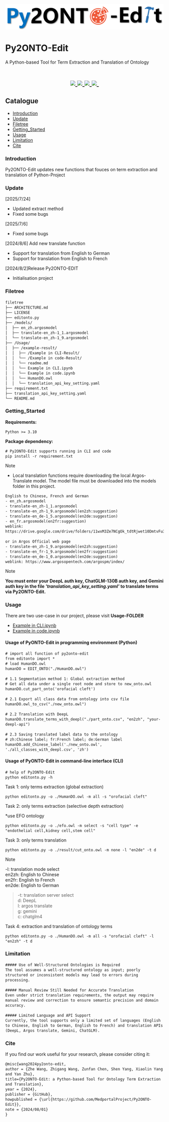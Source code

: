 <a href="https://github.com/MedportalProject/Py2ONTO-Edit">
  <img src="https://github.com/MedportalProject/Py2ONTO-Edit/blob/main/figs/logo-edit2.png" alt="Logo">
</a>

# Py2ONTO-Edit

A Python-based Tool for Term Extraction and Translation of Ontology
<h1 align="center">
  <a href="">
    <img src="https://img.shields.io/badge/releases-v1.0-red" />
  </a>
  <a href="">
    <img src="https://img.shields.io/badge/docs-v1.0-yellow" />
  </a>
  <a href="">
    <img src="https://img.shields.io/badge/Ontology-Tools-blue" />
  </a>
  <a href="">
    <img src="https://img.shields.io/badge/LICENSE-LGPL 3-brightgreen" />
  </a>
  <a href="">
    <img src="https://img.shields.io/badge/Python-snow?logo=python&logoColor=3776AB" alt="" />
  </a>
</h1>

## Catalogue
- [Introduction](#Introduction)
- [Update](#Update)
- [Filetree](#Filetree)
- [Getting_Started](#Getting_Started)
- [Usage](#Usage)
- [Limitation](#Limitation)
- [Cite](#Cite)

### Introduction
Py2ONTO-Edit updates new functions that fouces on term extraction and translation of Python-Project

### Update
[2025/7/24]
- Updated extract method
- Fixed some bugs

[2025/7/6]
- Fixed some bugs

[2024/8/6] Add new translate function
- Support for translation from English to German
- Support for translation from English to French

[2024/8/2]Release Py2ONTO-EDIT
- Initialisation project

### Filetree 
```
filetree 
├── ARCHITECTURE.md
├── LICENSE
├── editonto.py
├── /models/
│  ├── en_zh.argosmodel
│  ├── translate-en_zh-1_1.argosmodel
│  └── translate-en_zh-1_9.argosmodel
├── /Usage/
│  ├── /example-result/
│  │  ├── /Example in CLI-Result/
│  │  └── /Example in code-Result/
│  │  └── readme.md
│  │  └── Example in CLI.ipynb
│  │  └── Example in code.ipynb
│  │  └── HumanDO.owl
│  │  └── translation_api_key_setting.yaml
├── requirement.txt
├── translation_api_key_setting.yaml
└── README.md
```

### Getting_Started
**Requirements:**
```
Python >= 3.10
```

**Package dependency:**
```
# Py2ONTO-Edit supports running in CLI and code 
pip install -r requirement.txt
```
> [!NOTE]
> * Local translation functions require downloading the local Argos-Translate model. The model file must be downloaded into the models folder in this project.
```
English to Chinese, French and German      
- en_zh.argosmodel
- translate-en_zh-1_1.argosmodel
- translate-en_zh-1_9.argosmodel(en2zh:suggestion)  
- translate-en_de-1_5.argosmodel(en2de:suggestion)  
- en_fr.argosmodel(en2fr:suggestion)     
weblink: https://drive.google.com/drive/folders/11wxM3Ze7NCgOk_tdtRjwet10DmtvFu3i

or in Argos Official web page
- translate-en_zh-1_9.argosmodel(en2zh:suggestion)  
- translate-en_fr-1_9.argosmodel(en2fr:suggestion)
- translate-en_de-1_0.argosmodel(en2de:suggestion)  
weblink: https://www.argosopentech.com/argospm/index/
```
> [!NOTE]
> **You must enter your DeepL auth key, ChatGLM-130B auth key, and Gemini auth key in the file _'translation_api_key_setting.yaml'_ to translate terms via Py2ONTO-Edit.**

### Usage
There are two use-case in our project, please visit **Usage-FOLDER**    
- [Example in CLI.ipynb](https://github.com/MedportalProject/Py2ONTO-Edit/blob/main/Usage/Example%20in%20CLI.ipynb)   
- [Example in code.ipynb](https://github.com/MedportalProject/Py2ONTO-Edit/blob/main/Usage/Example%20in%20code.ipynb)    

#### Usage of PyONTO-Edit in programming environment (Python)
```
# import all function of py2onto-edit
from editonto import *
# load HumanDO.owl
humanDO = EDIT_ONTO("./HumanDO.owl")

# 1.1 Segmentation method 1: Global extraction method
# Get all data under a single root node and store to new_onto.owl
humanDO.cut_part_onto('orofacial cleft')

# 2.1 Export all class data from ontology into csv file
humanDO.owl_to_csv("./new_onto.owl")

# 2.2 Translation with DeepL
humanDO.translate_terms_with_deepl("./part_onto.csv", "en2zh", "your-deepl-api")

# 2.3 Saving translated label data to the ontology
# zh:Chinese label; fr:French label; de:German label
humanDO.add_Chinese_label('./new_onto.owl', './all_classes_with_deepl.csv', 'zh')
```

#### Usage of PyONTO-Edit in command-line interface (CLI)
```
# help of Py2ONTO-Edit
python editonto.py -h
```

Task 1: only terms extraction (global extraction)
```
python editonto.py -o ./HumanDO.owl -m all -s "orofacial cleft"
```

Task 2: only terms extraction (selective depth extraction)

*use EFO ontology
```
python editonto.py -o ./efo.owl -m select -s "cell type" -e "endothelial cell,kidney cell,stem cell"
```

Task 3: only terms translation
```
python editonto.py -o ./result/cut_onto.owl -m none -l "en2de" -t d  
```
> [!Note]
> -l: translation mode select  
> en2zh: English to Chinese  
> en2fr: English to French  
> en2de: English to German

> -t: translation server select   
> d: DeepL  
> l: argos translate  
> g: gemini  
> c: chatglm4

Task 4: extraction and translation of ontology terms
```
python editonto.py -o ./HumanDO.owl -m all -s "orofacial cleft" -l "en2zh" -t d  
```

### Limitation
```
##### Use of Well-Structured Ontologies is Required
The tool assumes a well-structured ontology as input; poorly structured or inconsistent models may lead to errors during processing.

##### Manual Review Still Needed for Accurate Translation
Even under strict translation requirements, the output may require manual review and correction to ensure semantic precision and domain accuracy.

##### Limited Language and API Support
Currently, the tool supports only a limited set of languages (English to Chinese, English to German, English to French) and translation APIs (DeepL, Argos translate, Gemini, ChatGLM). 
```

### Cite
If you find our work useful for your research, please consider citing it:
```
@misc{wang2024py2onto-edit,
author = {Zhe Wang, Zhigang Wang, Zunfan Chen, Shen Yang, Xiaolin Yang and Yan Zhu},
title={Py2ONTO-Edit: a Python-based Tool for Ontology Term Extraction and Translation},
year = {2024},
publisher = {GitHub},
howpublished = {\url{https://github.com/MedportalProject/Py2ONTO-Edit}},
note = {2024/08/01}
}
```


